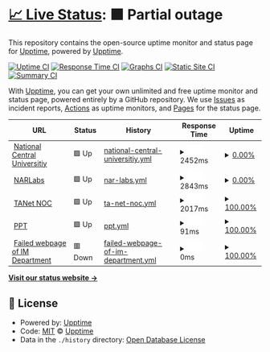 # [📈 Live Status](https://demo.upptime.js.org): <!--live status--> **🟧 Partial outage**

This repository contains the open-source uptime monitor and status page for [Upptime](https://upptime.js.org), powered by [Upptime](https://github.com/upptime/upptime).

[![Uptime CI](https://github.com/upptime/upptime/workflows/Uptime%20CI/badge.svg)](https://github.com/upptime/upptime/actions?query=workflow%3A%22Uptime+CI%22)
[![Response Time CI](https://github.com/upptime/upptime/workflows/Response%20Time%20CI/badge.svg)](https://github.com/upptime/upptime/actions?query=workflow%3A%22Response+Time+CI%22)
[![Graphs CI](https://github.com/upptime/upptime/workflows/Graphs%20CI/badge.svg)](https://github.com/upptime/upptime/actions?query=workflow%3A%22Graphs+CI%22)
[![Static Site CI](https://github.com/upptime/upptime/workflows/Static%20Site%20CI/badge.svg)](https://github.com/upptime/upptime/actions?query=workflow%3A%22Static+Site+CI%22)
[![Summary CI](https://github.com/upptime/upptime/workflows/Summary%20CI/badge.svg)](https://github.com/upptime/upptime/actions?query=workflow%3A%22Summary+CI%22)

With [Upptime](https://upptime.js.org), you can get your own unlimited and free uptime monitor and status page, powered entirely by a GitHub repository. We use [Issues](https://github.com/upptime/upptime/issues) as incident reports, [Actions](https://github.com/upptime/upptime/actions) as uptime monitors, and [Pages](https://demo.upptime.js.org) for the status page.

<!--start: status pages-->
<!-- This summary is generated by Upptime (https://github.com/upptime/upptime) -->
<!-- Do not edit this manually, your changes will be overwritten -->
<!-- prettier-ignore -->
| URL | Status | History | Response Time | Uptime |
| --- | ------ | ------- | ------------- | ------ |
| <img alt="" src="https://icons.duckduckgo.com/ip3/www.ncu.edu.tw.ico" height="13"> [National Central Universitiy](https://www.ncu.edu.tw/tw/index.html) | 🟩 Up | [national-central-universitiy.yml](https://github.com/HuangHsinTzu/Test_Upptime/commits/HEAD/history/national-central-universitiy.yml) | <details><summary><img alt="Response time graph" src="./graphs/national-central-universitiy/response-time-week.png" height="20"> 2452ms</summary><br><a href="https://upptime.github.io/upptime/history/national-central-universitiy"><img alt="Response time 2041" src="https://img.shields.io/endpoint?url=https%3A%2F%2Fraw.githubusercontent.com%2FHuangHsinTzu%2FTest_Upptime%2FHEAD%2Fapi%2Fnational-central-universitiy%2Fresponse-time.json"></a><br><a href="https://upptime.github.io/upptime/history/national-central-universitiy"><img alt="24-hour response time 1702" src="https://img.shields.io/endpoint?url=https%3A%2F%2Fraw.githubusercontent.com%2FHuangHsinTzu%2FTest_Upptime%2FHEAD%2Fapi%2Fnational-central-universitiy%2Fresponse-time-day.json"></a><br><a href="https://upptime.github.io/upptime/history/national-central-universitiy"><img alt="7-day response time 2452" src="https://img.shields.io/endpoint?url=https%3A%2F%2Fraw.githubusercontent.com%2FHuangHsinTzu%2FTest_Upptime%2FHEAD%2Fapi%2Fnational-central-universitiy%2Fresponse-time-week.json"></a><br><a href="https://upptime.github.io/upptime/history/national-central-universitiy"><img alt="30-day response time 2041" src="https://img.shields.io/endpoint?url=https%3A%2F%2Fraw.githubusercontent.com%2FHuangHsinTzu%2FTest_Upptime%2FHEAD%2Fapi%2Fnational-central-universitiy%2Fresponse-time-month.json"></a><br><a href="https://upptime.github.io/upptime/history/national-central-universitiy"><img alt="1-year response time 2041" src="https://img.shields.io/endpoint?url=https%3A%2F%2Fraw.githubusercontent.com%2FHuangHsinTzu%2FTest_Upptime%2FHEAD%2Fapi%2Fnational-central-universitiy%2Fresponse-time-year.json"></a></details> | <details><summary><a href="https://upptime.github.io/upptime/history/national-central-universitiy">0.00%</a></summary><a href="https://upptime.github.io/upptime/history/national-central-universitiy"><img alt="All-time uptime 8.09%" src="https://img.shields.io/endpoint?url=https%3A%2F%2Fraw.githubusercontent.com%2FHuangHsinTzu%2FTest_Upptime%2FHEAD%2Fapi%2Fnational-central-universitiy%2Fuptime.json"></a><br><a href="https://upptime.github.io/upptime/history/national-central-universitiy"><img alt="24-hour uptime 0.00%" src="https://img.shields.io/endpoint?url=https%3A%2F%2Fraw.githubusercontent.com%2FHuangHsinTzu%2FTest_Upptime%2FHEAD%2Fapi%2Fnational-central-universitiy%2Fuptime-day.json"></a><br><a href="https://upptime.github.io/upptime/history/national-central-universitiy"><img alt="7-day uptime 0.00%" src="https://img.shields.io/endpoint?url=https%3A%2F%2Fraw.githubusercontent.com%2FHuangHsinTzu%2FTest_Upptime%2FHEAD%2Fapi%2Fnational-central-universitiy%2Fuptime-week.json"></a><br><a href="https://upptime.github.io/upptime/history/national-central-universitiy"><img alt="30-day uptime 8.09%" src="https://img.shields.io/endpoint?url=https%3A%2F%2Fraw.githubusercontent.com%2FHuangHsinTzu%2FTest_Upptime%2FHEAD%2Fapi%2Fnational-central-universitiy%2Fuptime-month.json"></a><br><a href="https://upptime.github.io/upptime/history/national-central-universitiy"><img alt="1-year uptime 8.09%" src="https://img.shields.io/endpoint?url=https%3A%2F%2Fraw.githubusercontent.com%2FHuangHsinTzu%2FTest_Upptime%2FHEAD%2Fapi%2Fnational-central-universitiy%2Fuptime-year.json"></a></details>
| <img alt="" src="https://icons.duckduckgo.com/ip3/www.narlabs.org.tw.ico" height="13"> [NARLabs](https://www.narlabs.org.tw/) | 🟩 Up | [nar-labs.yml](https://github.com/HuangHsinTzu/Test_Upptime/commits/HEAD/history/nar-labs.yml) | <details><summary><img alt="Response time graph" src="./graphs/nar-labs/response-time-week.png" height="20"> 2843ms</summary><br><a href="https://upptime.github.io/upptime/history/nar-labs"><img alt="Response time 2839" src="https://img.shields.io/endpoint?url=https%3A%2F%2Fraw.githubusercontent.com%2FHuangHsinTzu%2FTest_Upptime%2FHEAD%2Fapi%2Fnar-labs%2Fresponse-time.json"></a><br><a href="https://upptime.github.io/upptime/history/nar-labs"><img alt="24-hour response time 2690" src="https://img.shields.io/endpoint?url=https%3A%2F%2Fraw.githubusercontent.com%2FHuangHsinTzu%2FTest_Upptime%2FHEAD%2Fapi%2Fnar-labs%2Fresponse-time-day.json"></a><br><a href="https://upptime.github.io/upptime/history/nar-labs"><img alt="7-day response time 2843" src="https://img.shields.io/endpoint?url=https%3A%2F%2Fraw.githubusercontent.com%2FHuangHsinTzu%2FTest_Upptime%2FHEAD%2Fapi%2Fnar-labs%2Fresponse-time-week.json"></a><br><a href="https://upptime.github.io/upptime/history/nar-labs"><img alt="30-day response time 2839" src="https://img.shields.io/endpoint?url=https%3A%2F%2Fraw.githubusercontent.com%2FHuangHsinTzu%2FTest_Upptime%2FHEAD%2Fapi%2Fnar-labs%2Fresponse-time-month.json"></a><br><a href="https://upptime.github.io/upptime/history/nar-labs"><img alt="1-year response time 2839" src="https://img.shields.io/endpoint?url=https%3A%2F%2Fraw.githubusercontent.com%2FHuangHsinTzu%2FTest_Upptime%2FHEAD%2Fapi%2Fnar-labs%2Fresponse-time-year.json"></a></details> | <details><summary><a href="https://upptime.github.io/upptime/history/nar-labs">0.00%</a></summary><a href="https://upptime.github.io/upptime/history/nar-labs"><img alt="All-time uptime 39.66%" src="https://img.shields.io/endpoint?url=https%3A%2F%2Fraw.githubusercontent.com%2FHuangHsinTzu%2FTest_Upptime%2FHEAD%2Fapi%2Fnar-labs%2Fuptime.json"></a><br><a href="https://upptime.github.io/upptime/history/nar-labs"><img alt="24-hour uptime 0.00%" src="https://img.shields.io/endpoint?url=https%3A%2F%2Fraw.githubusercontent.com%2FHuangHsinTzu%2FTest_Upptime%2FHEAD%2Fapi%2Fnar-labs%2Fuptime-day.json"></a><br><a href="https://upptime.github.io/upptime/history/nar-labs"><img alt="7-day uptime 0.00%" src="https://img.shields.io/endpoint?url=https%3A%2F%2Fraw.githubusercontent.com%2FHuangHsinTzu%2FTest_Upptime%2FHEAD%2Fapi%2Fnar-labs%2Fuptime-week.json"></a><br><a href="https://upptime.github.io/upptime/history/nar-labs"><img alt="30-day uptime 39.66%" src="https://img.shields.io/endpoint?url=https%3A%2F%2Fraw.githubusercontent.com%2FHuangHsinTzu%2FTest_Upptime%2FHEAD%2Fapi%2Fnar-labs%2Fuptime-month.json"></a><br><a href="https://upptime.github.io/upptime/history/nar-labs"><img alt="1-year uptime 39.66%" src="https://img.shields.io/endpoint?url=https%3A%2F%2Fraw.githubusercontent.com%2FHuangHsinTzu%2FTest_Upptime%2FHEAD%2Fapi%2Fnar-labs%2Fuptime-year.json"></a></details>
| <img alt="" src="https://icons.duckduckgo.com/ip3/noc.tanet.edu.tw.ico" height="13"> [TANet NOC](https://noc.tanet.edu.tw/) | 🟩 Up | [ta-net-noc.yml](https://github.com/HuangHsinTzu/Test_Upptime/commits/HEAD/history/ta-net-noc.yml) | <details><summary><img alt="Response time graph" src="./graphs/ta-net-noc/response-time-week.png" height="20"> 2017ms</summary><br><a href="https://upptime.github.io/upptime/history/ta-net-noc"><img alt="Response time 1984" src="https://img.shields.io/endpoint?url=https%3A%2F%2Fraw.githubusercontent.com%2FHuangHsinTzu%2FTest_Upptime%2FHEAD%2Fapi%2Fta-net-noc%2Fresponse-time.json"></a><br><a href="https://upptime.github.io/upptime/history/ta-net-noc"><img alt="24-hour response time 2150" src="https://img.shields.io/endpoint?url=https%3A%2F%2Fraw.githubusercontent.com%2FHuangHsinTzu%2FTest_Upptime%2FHEAD%2Fapi%2Fta-net-noc%2Fresponse-time-day.json"></a><br><a href="https://upptime.github.io/upptime/history/ta-net-noc"><img alt="7-day response time 2017" src="https://img.shields.io/endpoint?url=https%3A%2F%2Fraw.githubusercontent.com%2FHuangHsinTzu%2FTest_Upptime%2FHEAD%2Fapi%2Fta-net-noc%2Fresponse-time-week.json"></a><br><a href="https://upptime.github.io/upptime/history/ta-net-noc"><img alt="30-day response time 1984" src="https://img.shields.io/endpoint?url=https%3A%2F%2Fraw.githubusercontent.com%2FHuangHsinTzu%2FTest_Upptime%2FHEAD%2Fapi%2Fta-net-noc%2Fresponse-time-month.json"></a><br><a href="https://upptime.github.io/upptime/history/ta-net-noc"><img alt="1-year response time 1984" src="https://img.shields.io/endpoint?url=https%3A%2F%2Fraw.githubusercontent.com%2FHuangHsinTzu%2FTest_Upptime%2FHEAD%2Fapi%2Fta-net-noc%2Fresponse-time-year.json"></a></details> | <details><summary><a href="https://upptime.github.io/upptime/history/ta-net-noc">100.00%</a></summary><a href="https://upptime.github.io/upptime/history/ta-net-noc"><img alt="All-time uptime 100.00%" src="https://img.shields.io/endpoint?url=https%3A%2F%2Fraw.githubusercontent.com%2FHuangHsinTzu%2FTest_Upptime%2FHEAD%2Fapi%2Fta-net-noc%2Fuptime.json"></a><br><a href="https://upptime.github.io/upptime/history/ta-net-noc"><img alt="24-hour uptime 100.00%" src="https://img.shields.io/endpoint?url=https%3A%2F%2Fraw.githubusercontent.com%2FHuangHsinTzu%2FTest_Upptime%2FHEAD%2Fapi%2Fta-net-noc%2Fuptime-day.json"></a><br><a href="https://upptime.github.io/upptime/history/ta-net-noc"><img alt="7-day uptime 100.00%" src="https://img.shields.io/endpoint?url=https%3A%2F%2Fraw.githubusercontent.com%2FHuangHsinTzu%2FTest_Upptime%2FHEAD%2Fapi%2Fta-net-noc%2Fuptime-week.json"></a><br><a href="https://upptime.github.io/upptime/history/ta-net-noc"><img alt="30-day uptime 100.00%" src="https://img.shields.io/endpoint?url=https%3A%2F%2Fraw.githubusercontent.com%2FHuangHsinTzu%2FTest_Upptime%2FHEAD%2Fapi%2Fta-net-noc%2Fuptime-month.json"></a><br><a href="https://upptime.github.io/upptime/history/ta-net-noc"><img alt="1-year uptime 100.00%" src="https://img.shields.io/endpoint?url=https%3A%2F%2Fraw.githubusercontent.com%2FHuangHsinTzu%2FTest_Upptime%2FHEAD%2Fapi%2Fta-net-noc%2Fuptime-year.json"></a></details>
| <img alt="" src="https://icons.duckduckgo.com/ip3/term.ptt.cc.ico" height="13"> [PPT](https://term.ptt.cc/) | 🟩 Up | [ppt.yml](https://github.com/HuangHsinTzu/Test_Upptime/commits/HEAD/history/ppt.yml) | <details><summary><img alt="Response time graph" src="./graphs/ppt/response-time-week.png" height="20"> 91ms</summary><br><a href="https://upptime.github.io/upptime/history/ppt"><img alt="Response time 98" src="https://img.shields.io/endpoint?url=https%3A%2F%2Fraw.githubusercontent.com%2FHuangHsinTzu%2FTest_Upptime%2FHEAD%2Fapi%2Fppt%2Fresponse-time.json"></a><br><a href="https://upptime.github.io/upptime/history/ppt"><img alt="24-hour response time 107" src="https://img.shields.io/endpoint?url=https%3A%2F%2Fraw.githubusercontent.com%2FHuangHsinTzu%2FTest_Upptime%2FHEAD%2Fapi%2Fppt%2Fresponse-time-day.json"></a><br><a href="https://upptime.github.io/upptime/history/ppt"><img alt="7-day response time 91" src="https://img.shields.io/endpoint?url=https%3A%2F%2Fraw.githubusercontent.com%2FHuangHsinTzu%2FTest_Upptime%2FHEAD%2Fapi%2Fppt%2Fresponse-time-week.json"></a><br><a href="https://upptime.github.io/upptime/history/ppt"><img alt="30-day response time 98" src="https://img.shields.io/endpoint?url=https%3A%2F%2Fraw.githubusercontent.com%2FHuangHsinTzu%2FTest_Upptime%2FHEAD%2Fapi%2Fppt%2Fresponse-time-month.json"></a><br><a href="https://upptime.github.io/upptime/history/ppt"><img alt="1-year response time 98" src="https://img.shields.io/endpoint?url=https%3A%2F%2Fraw.githubusercontent.com%2FHuangHsinTzu%2FTest_Upptime%2FHEAD%2Fapi%2Fppt%2Fresponse-time-year.json"></a></details> | <details><summary><a href="https://upptime.github.io/upptime/history/ppt">100.00%</a></summary><a href="https://upptime.github.io/upptime/history/ppt"><img alt="All-time uptime 100.00%" src="https://img.shields.io/endpoint?url=https%3A%2F%2Fraw.githubusercontent.com%2FHuangHsinTzu%2FTest_Upptime%2FHEAD%2Fapi%2Fppt%2Fuptime.json"></a><br><a href="https://upptime.github.io/upptime/history/ppt"><img alt="24-hour uptime 100.00%" src="https://img.shields.io/endpoint?url=https%3A%2F%2Fraw.githubusercontent.com%2FHuangHsinTzu%2FTest_Upptime%2FHEAD%2Fapi%2Fppt%2Fuptime-day.json"></a><br><a href="https://upptime.github.io/upptime/history/ppt"><img alt="7-day uptime 100.00%" src="https://img.shields.io/endpoint?url=https%3A%2F%2Fraw.githubusercontent.com%2FHuangHsinTzu%2FTest_Upptime%2FHEAD%2Fapi%2Fppt%2Fuptime-week.json"></a><br><a href="https://upptime.github.io/upptime/history/ppt"><img alt="30-day uptime 100.00%" src="https://img.shields.io/endpoint?url=https%3A%2F%2Fraw.githubusercontent.com%2FHuangHsinTzu%2FTest_Upptime%2FHEAD%2Fapi%2Fppt%2Fuptime-month.json"></a><br><a href="https://upptime.github.io/upptime/history/ppt"><img alt="1-year uptime 100.00%" src="https://img.shields.io/endpoint?url=https%3A%2F%2Fraw.githubusercontent.com%2FHuangHsinTzu%2FTest_Upptime%2FHEAD%2Fapi%2Fppt%2Fuptime-year.json"></a></details>
| <img alt="" src="https://icons.duckduckgo.com/ip3/im.mgt.ncu.edu.ico" height="13"> [Failed webpage of IM Department](https://im.mgt.ncu.edu) | 🟥 Down | [failed-webpage-of-im-department.yml](https://github.com/HuangHsinTzu/Test_Upptime/commits/HEAD/history/failed-webpage-of-im-department.yml) | <details><summary><img alt="Response time graph" src="./graphs/failed-webpage-of-im-department/response-time-week.png" height="20"> 0ms</summary><br><a href="https://upptime.github.io/upptime/history/failed-webpage-of-im-department"><img alt="Response time 0" src="https://img.shields.io/endpoint?url=https%3A%2F%2Fraw.githubusercontent.com%2FHuangHsinTzu%2FTest_Upptime%2FHEAD%2Fapi%2Ffailed-webpage-of-im-department%2Fresponse-time.json"></a><br><a href="https://upptime.github.io/upptime/history/failed-webpage-of-im-department"><img alt="24-hour response time 0" src="https://img.shields.io/endpoint?url=https%3A%2F%2Fraw.githubusercontent.com%2FHuangHsinTzu%2FTest_Upptime%2FHEAD%2Fapi%2Ffailed-webpage-of-im-department%2Fresponse-time-day.json"></a><br><a href="https://upptime.github.io/upptime/history/failed-webpage-of-im-department"><img alt="7-day response time 0" src="https://img.shields.io/endpoint?url=https%3A%2F%2Fraw.githubusercontent.com%2FHuangHsinTzu%2FTest_Upptime%2FHEAD%2Fapi%2Ffailed-webpage-of-im-department%2Fresponse-time-week.json"></a><br><a href="https://upptime.github.io/upptime/history/failed-webpage-of-im-department"><img alt="30-day response time 0" src="https://img.shields.io/endpoint?url=https%3A%2F%2Fraw.githubusercontent.com%2FHuangHsinTzu%2FTest_Upptime%2FHEAD%2Fapi%2Ffailed-webpage-of-im-department%2Fresponse-time-month.json"></a><br><a href="https://upptime.github.io/upptime/history/failed-webpage-of-im-department"><img alt="1-year response time 0" src="https://img.shields.io/endpoint?url=https%3A%2F%2Fraw.githubusercontent.com%2FHuangHsinTzu%2FTest_Upptime%2FHEAD%2Fapi%2Ffailed-webpage-of-im-department%2Fresponse-time-year.json"></a></details> | <details><summary><a href="https://upptime.github.io/upptime/history/failed-webpage-of-im-department">100.00%</a></summary><a href="https://upptime.github.io/upptime/history/failed-webpage-of-im-department"><img alt="All-time uptime 99.96%" src="https://img.shields.io/endpoint?url=https%3A%2F%2Fraw.githubusercontent.com%2FHuangHsinTzu%2FTest_Upptime%2FHEAD%2Fapi%2Ffailed-webpage-of-im-department%2Fuptime.json"></a><br><a href="https://upptime.github.io/upptime/history/failed-webpage-of-im-department"><img alt="24-hour uptime 100.00%" src="https://img.shields.io/endpoint?url=https%3A%2F%2Fraw.githubusercontent.com%2FHuangHsinTzu%2FTest_Upptime%2FHEAD%2Fapi%2Ffailed-webpage-of-im-department%2Fuptime-day.json"></a><br><a href="https://upptime.github.io/upptime/history/failed-webpage-of-im-department"><img alt="7-day uptime 100.00%" src="https://img.shields.io/endpoint?url=https%3A%2F%2Fraw.githubusercontent.com%2FHuangHsinTzu%2FTest_Upptime%2FHEAD%2Fapi%2Ffailed-webpage-of-im-department%2Fuptime-week.json"></a><br><a href="https://upptime.github.io/upptime/history/failed-webpage-of-im-department"><img alt="30-day uptime 99.96%" src="https://img.shields.io/endpoint?url=https%3A%2F%2Fraw.githubusercontent.com%2FHuangHsinTzu%2FTest_Upptime%2FHEAD%2Fapi%2Ffailed-webpage-of-im-department%2Fuptime-month.json"></a><br><a href="https://upptime.github.io/upptime/history/failed-webpage-of-im-department"><img alt="1-year uptime 99.96%" src="https://img.shields.io/endpoint?url=https%3A%2F%2Fraw.githubusercontent.com%2FHuangHsinTzu%2FTest_Upptime%2FHEAD%2Fapi%2Ffailed-webpage-of-im-department%2Fuptime-year.json"></a></details>

<!--end: status pages-->

[**Visit our status website →**](https://demo.upptime.js.org)

## 📄 License

- Powered by: [Upptime](https://github.com/upptime/upptime)
- Code: [MIT](./LICENSE) © [Upptime](https://upptime.js.org)
- Data in the `./history` directory: [Open Database License](https://opendatacommons.org/licenses/odbl/1-0/)
